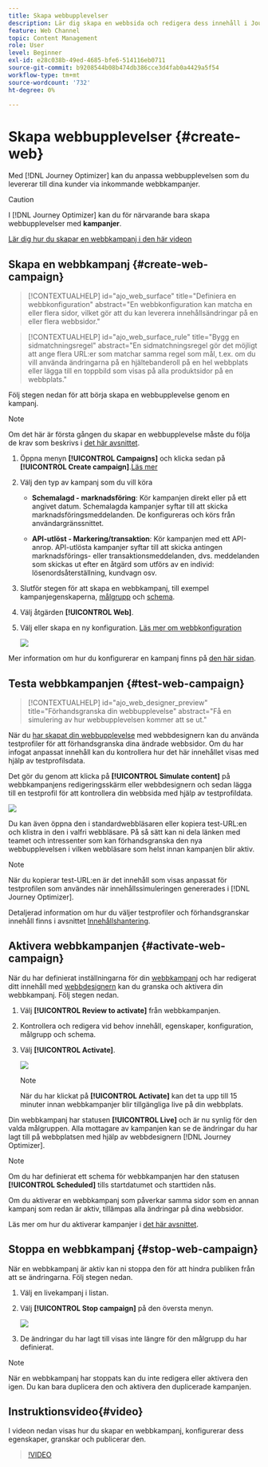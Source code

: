 ```yaml
---
title: Skapa webbupplevelser
description: Lär dig skapa en webbsida och redigera dess innehåll i Journey Optimizer
feature: Web Channel
topic: Content Management
role: User
level: Beginner
exl-id: e28c038b-49ed-4685-bfe6-514116eb0711
source-git-commit: b9208544b08b474db386cce3d4fab0a4429a5f54
workflow-type: tm+mt
source-wordcount: '732'
ht-degree: 0%

---
```


# Skapa webbupplevelser {#create-web}

Med [!DNL Journey Optimizer] kan du anpassa webbupplevelsen som du levererar till dina kunder via inkommande webbkampanjer.

>[!CAUTION]
>
>I [!DNL Journey Optimizer] kan du för närvarande bara skapa webbupplevelser med **kampanjer**.

[Lär dig hur du skapar en webbkampanj i den här videon](#video)

## Skapa en webbkampanj {#create-web-campaign}

>[!CONTEXTUALHELP]
>id="ajo_web_surface"
>title="Definiera en webbkonfiguration"
>abstract="En webbkonfiguration kan matcha en eller flera sidor, vilket gör att du kan leverera innehållsändringar på en eller flera webbsidor."

>[!CONTEXTUALHELP]
>id="ajo_web_surface_rule"
>title="Bygg en sidmatchningsregel"
>abstract="En sidmatchningsregel gör det möjligt att ange flera URL:er som matchar samma regel som mål, t.ex. om du vill använda ändringarna på en hjältebanderoll på en hel webbplats eller lägga till en toppbild som visas på alla produktsidor på en webbplats."

Följ stegen nedan för att börja skapa en webbupplevelse genom en kampanj.

>[!NOTE]
>
>Om det här är första gången du skapar en webbupplevelse måste du följa de krav som beskrivs i [det här avsnittet](web-prerequisites.md).

1. Öppna menyn **[!UICONTROL Campaigns]** och klicka sedan på **[!UICONTROL Create campaign]**.[Läs mer](../campaigns/create-campaign.md)


1. Välj den typ av kampanj som du vill köra

   * **Schemalagd - marknadsföring**: Kör kampanjen direkt eller på ett angivet datum. Schemalagda kampanjer syftar till att skicka marknadsföringsmeddelanden. De konfigureras och körs från användargränssnittet.

   * **API-utlöst - Markering/transaktion**: Kör kampanjen med ett API-anrop. API-utlösta kampanjer syftar till att skicka antingen marknadsförings- eller transaktionsmeddelanden, dvs. meddelanden som skickas ut efter en åtgärd som utförs av en individ: lösenordsåterställning, kundvagn osv.

1. Slutför stegen för att skapa en webbkampanj, till exempel kampanjegenskaperna, [målgrupp](../audience/about-audiences.md) och [schema](../campaigns/create-campaign.md#schedule).

1. Välj åtgärden **[!UICONTROL Web]**.

1. Välj eller skapa en ny konfiguration. [Läs mer om webbkonfiguration](web-configuration.md)

   ![](assets/web-campaign-steps.png)

Mer information om hur du konfigurerar en kampanj finns på [den här sidan](../campaigns/get-started-with-campaigns.md).

## Testa webbkampanjen {#test-web-campaign}

>[!CONTEXTUALHELP]
>id="ajo_web_designer_preview"
>title="Förhandsgranska din webbupplevelse"
>abstract="Få en simulering av hur webbupplevelsen kommer att se ut."

När du [har skapat din webbupplevelse](edit-web-content.md) med webbdesignern kan du använda testprofiler för att förhandsgranska dina ändrade webbsidor. Om du har infogat anpassat innehåll kan du kontrollera hur det här innehållet visas med hjälp av testprofilsdata.

Det gör du genom att klicka på **[!UICONTROL Simulate content]** på webbkampanjens redigeringsskärm eller webbdesignern och sedan lägga till en testprofil för att kontrollera din webbsida med hjälp av testprofildata.

![](assets/web-designer-preview.png)

Du kan även öppna den i standardwebbläsaren eller kopiera test-URL:en och klistra in den i valfri webbläsare. På så sätt kan ni dela länken med teamet och intressenter som kan förhandsgranska den nya webbupplevelsen i vilken webbläsare som helst innan kampanjen blir aktiv.

>[!NOTE]
>
>När du kopierar test-URL:en är det innehåll som visas anpassat för testprofilen som användes när innehållssimuleringen genererades i [!DNL Journey Optimizer].

Detaljerad information om hur du väljer testprofiler och förhandsgranskar innehåll finns i avsnittet [Innehållshantering](../content-management/preview-test.md).

## Aktivera webbkampanjen {#activate-web-campaign}

När du har definierat inställningarna för din [webbkampanj](#configure-web-campaign) och har redigerat ditt innehåll med [webbdesignern](edit-web-content.md#work-with-web-designer) kan du granska och aktivera din webbkampanj. Följ stegen nedan.

<!--
>[!NOTE]
>
>You can also preview your web campaign content before activating it. [Learn more](#test-web-campaign)-->

1. Välj **[!UICONTROL Review to activate]** från webbkampanjen.

1. Kontrollera och redigera vid behov innehåll, egenskaper, konfiguration, målgrupp och schema.

1. Välj **[!UICONTROL Activate]**.

   ![](assets/web-campaign-activate.png)

   >[!NOTE]
   >
   >När du har klickat på **[!UICONTROL Activate]** kan det ta upp till 15 minuter innan webbkampanjer blir tillgängliga live på din webbplats.

Din webbkampanj har statusen **[!UICONTROL Live]** och är nu synlig för den valda målgruppen. Alla mottagare av kampanjen kan se de ändringar du har lagt till på webbplatsen med hjälp av webbdesignern [!DNL Journey Optimizer].

>[!NOTE]
>
>Om du har definierat ett schema för webbkampanjen har den statusen **[!UICONTROL Scheduled]** tills startdatumet och starttiden nås.
>
>Om du aktiverar en webbkampanj som påverkar samma sidor som en annan kampanj som redan är aktiv, tillämpas alla ändringar på dina webbsidor.

Läs mer om hur du aktiverar kampanjer i [det här avsnittet](../campaigns/review-activate-campaign.md).

## Stoppa en webbkampanj {#stop-web-campaign}

När en webbkampanj är aktiv kan ni stoppa den för att hindra publiken från att se ändringarna. Följ stegen nedan.

1. Välj en livekampanj i listan.

1. Välj **[!UICONTROL Stop campaign]** på den översta menyn.

   ![](assets/web-campaign-stop.png)

1. De ändringar du har lagt till visas inte längre för den målgrupp du har definierat.

>[!NOTE]
>
>När en webbkampanj har stoppats kan du inte redigera eller aktivera den igen. Du kan bara duplicera den och aktivera den duplicerade kampanjen.

## Instruktionsvideo{#video}

I videon nedan visas hur du skapar en webbkampanj, konfigurerar dess egenskaper, granskar och publicerar den.

>[!VIDEO](https://video.tv.adobe.com/v/3418800/?quality=12&learn=on)